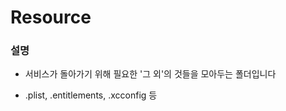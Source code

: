 #  Resource

### 설명

- 서비스가 돌아가기 위해 필요한 '그 외'의 것들을 모아두는 폴더입니다

- .plist, .entitlements, .xcconfig 등
